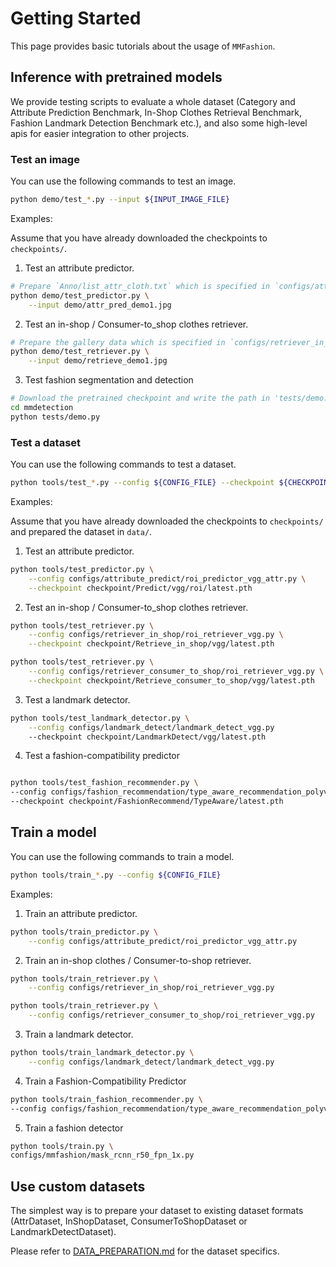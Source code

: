 # Getting Started

This page provides basic tutorials about the usage of `MMFashion`.


## Inference with pretrained models

We provide testing scripts to evaluate a whole dataset (Category and Attribute Prediction Benchmark, In-Shop Clothes Retrieval Benchmark, Fashion Landmark Detection Benchmark etc.),
and also some high-level apis for easier integration to other projects.

### Test an image

You can use the following commands to test an image.

```sh
python demo/test_*.py --input ${INPUT_IMAGE_FILE}
```

Examples:

Assume that you have already downloaded the checkpoints to `checkpoints/`.

1. Test an attribute predictor.

```sh
# Prepare `Anno/list_attr_cloth.txt` which is specified in `configs/attribute_predict/global_predictor_vgg_attr.py`
python demo/test_predictor.py \
    --input demo/attr_pred_demo1.jpg
```

2. Test an in-shop / Consumer-to_shop clothes retriever.

```sh
# Prepare the gallery data which is specified in `configs/retriever_in_shop/global_retriever_vgg_loss_id.py`
python demo/test_retriever.py \
    --input demo/retrieve_demo1.jpg
```

3. Test fashion segmentation and detection
```sh
# Download the pretrained checkpoint and write the path in 'tests/demo.py'
cd mmdetection
python tests/demo.py
```


### Test a dataset

You can use the following commands to test a dataset.

```sh
python tools/test_*.py --config ${CONFIG_FILE} --checkpoint ${CHECKPOINT_FILE}
```

Examples:

Assume that you have already downloaded the checkpoints to `checkpoints/` and prepared the dataset in `data/`.

1. Test an attribute predictor.

```sh
python tools/test_predictor.py \
    --config configs/attribute_predict/roi_predictor_vgg_attr.py \
    --checkpoint checkpoint/Predict/vgg/roi/latest.pth
```

2. Test an in-shop / Consumer-to_shop clothes retriever.

```sh
python tools/test_retriever.py \
    --config configs/retriever_in_shop/roi_retriever_vgg.py \
    --checkpoint checkpoint/Retrieve_in_shop/vgg/latest.pth
```

```sh
python tools/test_retriever.py \
    --config configs/retriever_consumer_to_shop/roi_retriever_vgg.py \
    --checkpoint checkpoint/Retrieve_consumer_to_shop/vgg/latest.pth
```

3. Test a landmark detector.

```sh
python tools/test_landmark_detector.py \
    --config configs/landmark_detect/landmark_detect_vgg.py
    --checkpoint checkpoint/LandmarkDetect/vgg/latest.pth
```

4. Test a fashion-compatibility predictor

```sh

python tools/test_fashion_recommender.py \
--config configs/fashion_recommendation/type_aware_recommendation_polyvore_disjoint.py
--checkpoint checkpoint/FashionRecommend/TypeAware/latest.pth
```

## Train a model

You can use the following commands to train a model.

```sh
python tools/train_*.py --config ${CONFIG_FILE}
```

Examples:

1. Train an attribute predictor.

```sh
python tools/train_predictor.py \
    --config configs/attribute_predict/roi_predictor_vgg_attr.py
```

2. Train an in-shop clothes / Consumer-to-shop retriever.

```sh
python tools/train_retriever.py \
    --config configs/retriever_in_shop/roi_retriever_vgg.py
```

```sh
python tools/train_retriever.py \
    --config configs/retriever_consumer_to_shop/roi_retriever_vgg.py
```

3. Train a landmark detector.

```sh
python tools/train_landmark_detector.py \
    --config configs/landmark_detect/landmark_detect_vgg.py
```

4. Train a Fashion-Compatibility Predictor
```sh
python tools/train_fashion_recommender.py \
--config configs/fashion_recommendation/type_aware_recommendation_polyvore_disjoint.py
```

5. Train a fashion detector
```sh
python tools/train.py \
configs/mmfashion/mask_rcnn_r50_fpn_1x.py
```

## Use custom datasets

The simplest way is to prepare your dataset to existing dataset formats (AttrDataset, InShopDataset, ConsumerToShopDataset or LandmarkDetectDataset).

Please refer to [DATA_PREPARATION.md](DATA_PREPARATION.md) for the dataset specifics.

